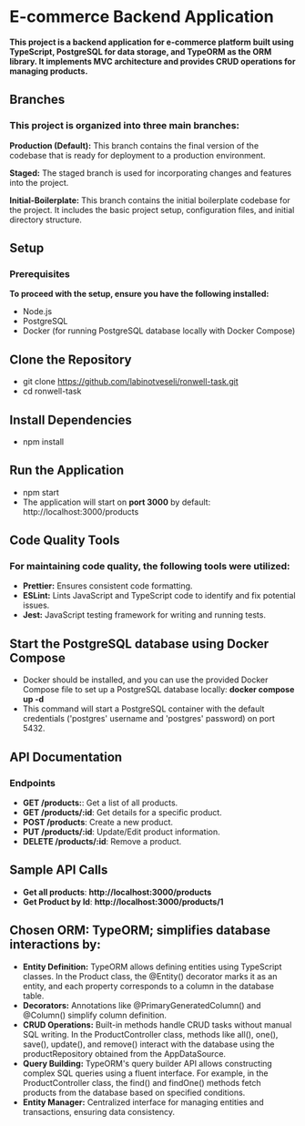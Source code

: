 # E-commerce Backend Application

<b>This project is a backend application for e-commerce platform built using
TypeScript, PostgreSQL for data storage, and TypeORM as the ORM library. It
implements MVC architecture and provides CRUD operations for managing
products.</b>

## Branches

### This project is organized into three main branches:

<b>Production (Default):</b> This branch contains the final version of the
codebase that is ready for deployment to a production environment.

<b>Staged:</b> The staged branch is used for incorporating changes and features
into the project.

<b>Initial-Boilerplate:</b> This branch contains the initial boilerplate
codebase for the project. It includes the basic project setup, configuration
files, and initial directory structure.

## Setup

### Prerequisites

<b>To proceed with the setup, ensure you have the following installed:</b>

- Node.js
- PostgreSQL
- Docker (for running PostgreSQL database locally with Docker Compose)

## Clone the Repository

- git clone https://github.com/labinotveseli/ronwell-task.git
- cd ronwell-task

## Install Dependencies

- npm install

## Run the Application

- npm start
- The application will start on <b>port 3000</b> by default:
  http://localhost:3000/products

## Code Quality Tools

### For maintaining code quality, the following tools were utilized:

- **Prettier:** Ensures consistent code formatting.
- **ESLint:** Lints JavaScript and TypeScript code to identify and fix potential
  issues.
- **Jest:** JavaScript testing framework for writing and running tests.

## Start the PostgreSQL database using Docker Compose

- Docker should be installed, and you can use the provided Docker Compose file
  to set up a PostgreSQL database locally: <b>docker compose up -d</b>
- This command will start a PostgreSQL container with the default credentials
  ('postgres' username and 'postgres' password) on port 5432.

## API Documentation

### Endpoints

- **GET /products:**: Get a list of all products.
- **GET /products/:id**: Get details for a specific product.
- **POST /products**: Create a new product.
- **PUT /products/:id**: Update/Edit product information.
- **DELETE /products/:id**: Remove a product.

## Sample API Calls

- **Get all products**: <b>http://localhost:3000/products</b>
- **Get Product by Id**: <b>http://localhost:3000/products/1</b>

## Chosen ORM: TypeORM; simplifies database interactions by:

- **Entity Definition:** TypeORM allows defining entities using TypeScript
  classes. In the Product class, the @Entity() decorator marks it as an entity,
  and each property corresponds to a column in the database table.
- **Decorators:** Annotations like @PrimaryGeneratedColumn() and @Column()
  simplify column definition.
- **CRUD Operations:** Built-in methods handle CRUD tasks without manual SQL
  writing. In the ProductController class, methods like all(), one(), save(),
  update(), and remove() interact with the database using the productRepository
  obtained from the AppDataSource.
- **Query Building:** TypeORM's query builder API allows constructing complex
  SQL queries using a fluent interface. For example, in the ProductController
  class, the find() and findOne() methods fetch products from the database based
  on specified conditions.
- **Entity Manager:** Centralized interface for managing entities and
  transactions, ensuring data consistency.

